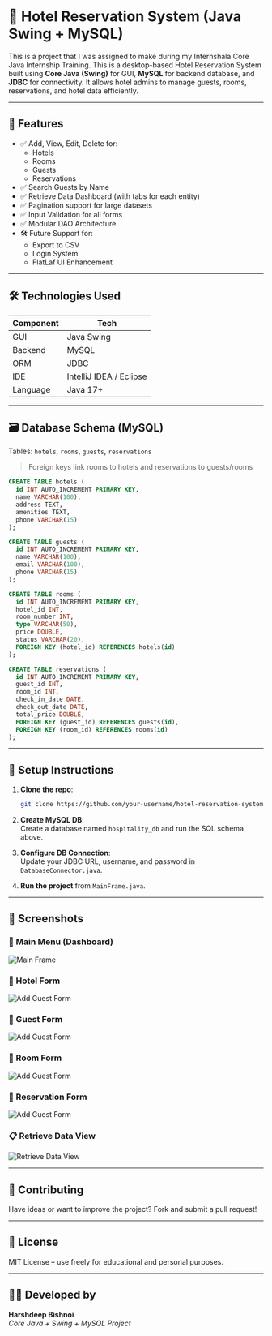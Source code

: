 # 🏨 Hotel Reservation System (Java Swing + MySQL)

This is a project that I was assigned to make during my Internshala Core Java Internship Training. This is a desktop-based Hotel Reservation System built using **Core Java (Swing)** for GUI, **MySQL** for backend database, and **JDBC** for connectivity. It allows hotel admins to manage guests, rooms, reservations, and hotel data efficiently.

---

## 🚀 Features

- ✅ Add, View, Edit, Delete for:
    - Hotels
    - Rooms
    - Guests
    - Reservations
- ✅ Search Guests by Name
- ✅ Retrieve Data Dashboard (with tabs for each entity)
- ✅ Pagination support for large datasets
- ✅ Input Validation for all forms
- ✅ Modular DAO Architecture
- 🛠️ Future Support for:
    - Export to CSV
    - Login System
    - FlatLaf UI Enhancement

---

## 🛠️ Technologies Used

| Component | Tech |
|----------|------|
| GUI      | Java Swing |
| Backend  | MySQL |
| ORM      | JDBC |
| IDE      | IntelliJ IDEA / Eclipse |
| Language | Java 17+ |

---

## 🗃️ Database Schema (MySQL)

Tables: `hotels`, `rooms`, `guests`, `reservations`
> Foreign keys link rooms to hotels and reservations to guests/rooms

```sql
CREATE TABLE hotels (
  id INT AUTO_INCREMENT PRIMARY KEY,
  name VARCHAR(100),
  address TEXT,
  amenities TEXT,
  phone VARCHAR(15)
);

CREATE TABLE guests (
  id INT AUTO_INCREMENT PRIMARY KEY,
  name VARCHAR(100),
  email VARCHAR(100),
  phone VARCHAR(15)
);

CREATE TABLE rooms (
  id INT AUTO_INCREMENT PRIMARY KEY,
  hotel_id INT,
  room_number INT,
  type VARCHAR(50),
  price DOUBLE,
  status VARCHAR(20),
  FOREIGN KEY (hotel_id) REFERENCES hotels(id)
);

CREATE TABLE reservations (
  id INT AUTO_INCREMENT PRIMARY KEY,
  guest_id INT,
  room_id INT,
  check_in_date DATE,
  check_out_date DATE,
  total_price DOUBLE,
  FOREIGN KEY (guest_id) REFERENCES guests(id),
  FOREIGN KEY (room_id) REFERENCES rooms(id)
);
```

---

## 🔧 Setup Instructions

1. **Clone the repo**:
   ```bash
   git clone https://github.com/your-username/hotel-reservation-system.git
   ```

2. **Create MySQL DB**:  
   Create a database named `hospitality_db` and run the SQL schema above.

3. **Configure DB Connection**:  
   Update your JDBC URL, username, and password in `DatabaseConnector.java`.

4. **Run the project** from `MainFrame.java`.

---

## 📸 Screenshots

### 🔷 Main Menu (Dashboard)
![Main Frame](src/resources/mainframe.png)

### 🧾 Hotel Form
![Add Guest Form](src/resources/HotelForm.png)

### 🧾 Guest Form
![Add Guest Form](src/resources/GuestForm.png)

### 🧾 Room Form
![Add Guest Form](src/resources/RoomForm.png)

### 🧾 Reservation Form
![Add Guest Form](src/resources/ReservationForm.png)

### 📋 Retrieve Data View
![Retrieve Data View](src/resources/RetrieveData.png)

---

## 🤝 Contributing

Have ideas or want to improve the project? Fork and submit a pull request!

---

## 📜 License

MIT License – use freely for educational and personal purposes.

---

## 👨‍💻 Developed by

**Harshdeep Bishnoi**  
*Core Java + Swing + MySQL Project*